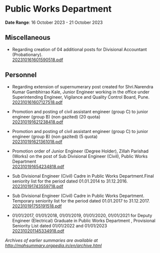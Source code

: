 # Public Works Department

**Date Range**: 16 October 2023 - 21 October 2023


## Miscellaneous
- Regarding creation of 04 additional posts for Divisional Accountant (Probationary).\
  [202310161601590518.pdf](https://gr.maharashtra.gov.in/Site/Upload/Government%20Resolutions/English/202310161601590518.pdf)

## Personnel
- Regarding extension of supernumerary post created for Shri.Narendra Kumar Gambhirrao Kale, Junior Engineer working in the office under Superintending Engineer, Vigilance and Quality Control Board, Pune.\
  [202310161607127518.pdf](https://gr.maharashtra.gov.in/Site/Upload/Government%20Resolutions/English/202310161607127518.pdf)

- Promotion and posting of civil assistant engineer (group C) to junior engineer (group B) (non gazited) (20 quota)\
  [202310191621238418.pdf](https://gr.maharashtra.gov.in/Site/Upload/Government%20Resolutions/English/202310191621238418.pdf)

- Promotion and posting of civil assistant engineer (group C) to junior engineer (group B) (non gazited) (5 quota)\
  [202310191621361018.pdf](https://gr.maharashtra.gov.in/Site/Upload/Government%20Resolutions/English/202310191621361018.pdf)

- Promotion order of Junior Engineer (Degree Holder), Zillah Parishad (Works) on the post of Sub Divisional Engineer (Civil), Public Works Department\
  [202310191654234818.pdf](https://gr.maharashtra.gov.in/Site/Upload/Government%20Resolutions/English/202310191654234818.pdf)

- Sub Divisional Engineer (Civil) Cadre in Public Works Department.Final seniority list for the period dated 01.01.2014 to 31.12.2016.\
  [202310191743559718.pdf](https://gr.maharashtra.gov.in/Site/Upload/Government%20Resolutions/English/202310191743559718.pdf)

- Sub Divisional Engineer (Civil) Cadre in Public Works Department. Temporary seniority list for the period dated 01.01.2017 to 31.12.2017.\
  [202310191755191518.pdf](https://gr.maharashtra.gov.in/Site/Upload/Government%20Resolutions/English/202310191755191518.pdf)

- 01/01/2017, 01/01/2018, 01/01/2019, 01/01/2020, 01/01/2021 for Deputy Engineer (Electrical) Graduate in Public Works Department , Provisional Seniority List dated 01/01/2022 and 01/01/2023\
  [202310201145334918.pdf](https://gr.maharashtra.gov.in/Site/Upload/Government%20Resolutions/English/202310201145334918.pdf)


*Archives of earlier summaries are available at http://mahsummary.orgpedia.in/en/archive.html*